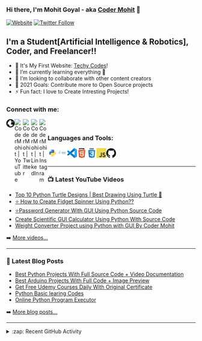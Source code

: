 ### Hi there, I'm Mohit Goyal - aka [Coder Mohit][website] 👋
[![Website](https://img.shields.io/website?label=techycodes.tech&style=for-the-badge&url=https%3A%2F%2Fcodermohit.com)](https://techycodes.tech)
[![Twitter Follow](https://img.shields.io/twitter/follow/MOhitg1108?color=1DA1F2&logo=twitter&style=for-the-badge)](https://twitter.com/intent/follow?original_referer=https%3A%2F%2Fgithub.com%2FcodeSTACKr&screen_name=MohitG1108)

## I'm a Student[Artificial Intelligence & Robotics], Coder, and Freelancer!!

- 🔭 It's My First Website: [Techy Codes][course]!
- 🌱 I’m currently learning everything 🤣
- 👯 I’m looking to collaborate with other content creators
- 🥅 2021 Goals: Contribute more to Open Source projects
- ⚡ Fun fact: I love to Create Intresting Projects!
### Connect with me:

[<img align="left" alt="CoderMohit.com" width="22px" src="https://raw.githubusercontent.com/iconic/open-iconic/master/svg/globe.svg" />][website]
[<img align="left" alt="CoderMohit | YouTube" width="22px" src="https://cdn.jsdelivr.net/npm/simple-icons@v3/icons/youtube.svg" />][youtube]
[<img align="left" alt="CoderMohit | Twitter" width="22px" src="https://cdn.jsdelivr.net/npm/simple-icons@v3/icons/twitter.svg" />][twitter]
[<img align="left" alt="CoderMohit | LinkedIn" width="22px" src="https://cdn.jsdelivr.net/npm/simple-icons@v3/icons/linkedin.svg" />][linkedin]
[<img align="left" alt="CoderMohit | Instagram" width="22px" src="https://cdn.jsdelivr.net/npm/simple-icons@v3/icons/instagram.svg" />][instagram]

<br />

### Languages and Tools:
[<img align="left" alt="Python" width="26px" src="https://raw.githubusercontent.com/github/explore/80688e429a7d4ef2fca1e82350fe8e3517d3494d/topics/python/python.png" />][website]
[<img align="left" alt="Java" width="26px" src="https://raw.githubusercontent.com/github/explore/80688e429a7d4ef2fca1e82350fe8e3517d3494d/topics/java/java.png" />][website]

[<img align="left" alt="Visual Studio Code" width="26px" src="https://raw.githubusercontent.com/github/explore/80688e429a7d4ef2fca1e82350fe8e3517d3494d/topics/visual-studio-code/visual-studio-code.png" />][website]
[<img align="left" alt="HTML5" width="26px" src="https://raw.githubusercontent.com/github/explore/80688e429a7d4ef2fca1e82350fe8e3517d3494d/topics/html/html.png" />][website]
[<img align="left" alt="CSS3" width="26px" src="https://raw.githubusercontent.com/github/explore/80688e429a7d4ef2fca1e82350fe8e3517d3494d/topics/css/css.png" />][website]
[<img align="left" alt="JavaScript" width="26px" src="https://raw.githubusercontent.com/github/explore/80688e429a7d4ef2fca1e82350fe8e3517d3494d/topics/javascript/javascript.png" />][website]
[<img align="left" alt="GitHub" width="26px" src="https://raw.githubusercontent.com/github/explore/78df643247d429f6cc873026c0622819ad797942/topics/github/github.png" />][website]

<br />
<br />

---

### 📺 Latest YouTube Videos

<!-- YOUTUBE:START -->
- [Top 10 Python Turtle Designs | Best Drawing Using Turtle 👋](https://www.youtube.com/watch?v=dgEMnRUMLoA)
- [⭐ How to Create Fidget Spinner Using Python??](https://www.youtube.com/watch?v=HTT8s8DQUmY&t=3s)
- [⭐Password Generator With GUI Using Python Source Code](https://www.youtube.com/watch?v=y8OJTkee5sk)
- [Create Scientific GUI Calculator Using Python With Source Code](https://www.youtube.com/watch?v=KPGUa-F7xL0)
- [Weight Converter Project using Python with GUI By Coder Mohit](https://www.youtube.com/watch?v=ujldGpMce_Q)
<!-- YOUTUBE:END -->

➡️ [More videos...](https://www.youtube.com/c/CoderMohit/videos)

---

### 📕 Latest Blog Posts

<!-- BLOG-POST-LIST:START -->
- [Best Python Projects With Full Source Code + Video Documentation](https://codermohit.com/python-project/)
- [Best Arduino Projects With Full Code + Image Preview](https://codermohit.com/arduino-tutorials-for-beginners/)
- [Get Free Udemy Courses Daily With Original Certificate ](https://codermohit.com/udemy-free-courses-with-certificate/)
- [Python Basic learing Codes](https://codermohit.com/python-basic-codes/)
- [Online Python Program Executor ](https://codermohit.com/python-executor/)
<!-- BLOG-POST-LIST:END -->

➡️ [More blog posts...](https://codermohit.com/posts)

---

<details>
  <summary>:zap: Recent GitHub Activity</summary>
  
<!--START_SECTION:activity-->
1. 🗣 All GitHub Repository [#1](https://github.com/Mohit1108?tab=repositories) in [Coder Mohit](https://github.com/Mohit1108?tab=repositories)
<!--END_SECTION:activity-->

</details>



[python]: https://codermohit.com/?s=python
[java]: https://codermohit.com/?s=java
[website]: https://CoderMohit.com
[course]: https://codermohit.com/python-programming-course%e2%80%8b
[twitter]: https://twitter.com/Mohitg1108
[youtube]: https://www.youtube.com/c/CoderMohit
[instagram]: https://www.instagram.com/itz_mohit.goyal
[linkedin]: https://www.linkedin.com/in/mohitgoyal1108

[webdevplaylist]: https://www.youtube.com/playlist?list=PLkwxH9e_vrAJ0WbEsFA9W3I1W-g_BTsbt
[jsplaylist]: https://www.youtube.com/playlist?list=PLkwxH9e_vrALRJKu7wfXby3MKeflhTu6B
[cssplaylist]: https://www.youtube.com/playlist?list=PLkwxH9e_vrALSdvZuEh6gqQdmDoDIoqz4
[reactplaylist]: https://www.youtube.com/playlist?list=PLkwxH9e_vrAK4TdffpxKY3QGyHCpxFcQ0




